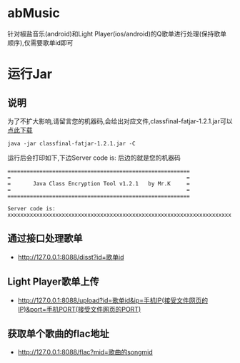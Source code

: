 # abMusic
针对椒盐音乐(android)和Light Player(ios/android)的Q歌单进行处理(保持歌单顺序),仅需要歌单id即可

# 运行Jar
## 说明
为了不扩大影响,请留言您的机器码,会给出对应文件,classfinal-fatjar-1.2.1.jar可以[点此下载](https://gitee.com/gcl2940397985/akby/releases/download/res/classfinal-fatjar-1.2.1.jar)
```
java -jar classfinal-fatjar-1.2.1.jar -C
```
运行后会打印如下,下边Server code is: 后边的就是您的机器码
```
=========================================================
=                                                       =
=       Java Class Encryption Tool v1.2.1   by Mr.K     =
=                                                       =
=========================================================

Server code is: xxxxxxxxxxxxxxxxxxxxxxxxxxxxxxxxxxxxxxxxxxxxxxxxxxxxxxxxxxxxxxxxxxxxxx
```

## 通过接口处理歌单
- http://127.0.0.1:8088/disst?id=歌单id
## Light Player歌单上传
- http://127.0.0.1:8088/upload?id=歌单id&ip=手机IP(接受文件网页的IP)&port=手机PORT(接受文件网页的PORT)
## 获取单个歌曲的flac地址
- http://127.0.0.1:8088/flac?mid=歌曲的songmid

